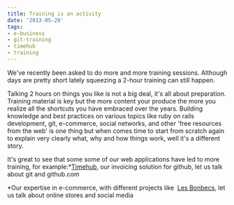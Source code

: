```yaml
---
title: Training is an activity
date: '2013-05-29'
tags:
- e-business
- git-training
- timehub
- training
---
```


We've recently been asked to do more and more training sessions. Although days are pretty short lately squeezing a 2-hour training can still happen.

Talking 2 hours on things you like is not a big deal, it's all about preparation. Training material is key but the more content your produce the more you realize all the shortcuts you have embraced over the years. Building knowledge and best practices on various topics like ruby on rails development, git, e-commerce, social networks, and other 'free resources from the web' is one thing but when comes time to start from scratch again to explain very clearly what, why and how things work, well it's a different story.

It's great to see that some some of our web applications have led to more training, for example:*[Timehub](http://timehub.me), our invoicing solution for github, let us talk about git and github.com

	
*Our expertise in e-commerce, with different projects like 
[Les Bonbecs](http://blog.yafoy.com/2013/03/les-bonbecs-site-e-commerce-de-bonbons/), let us talk about online stores and social media
